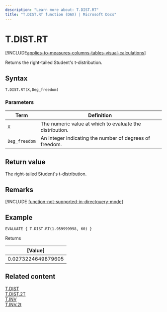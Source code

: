 ```yaml
---
description: "Learn more about: T.DIST.RT"
title: "T.DIST.RT function (DAX) | Microsoft Docs"
---
```

# T.DIST.RT

[!INCLUDE[applies-to-measures-columns-tables-visual-calculations](includes/applies-to-measures-columns-tables-visual-calculations.md)]

Returns the right-tailed Student's t-distribution.

## Syntax  
  
```dax
T.DIST.RT(X,Deg_freedom)
```
  
### Parameters  
  
|Term|Definition|  
|--------|--------------|  
|`X`|The numeric value at which to evaluate the distribution.|  
|`Deg_freedom` |An integer indicating the number of degrees of freedom.|
  
## Return value

The right-tailed Student's t-distribution.

## Remarks

[!INCLUDE [function-not-supported-in-directquery-mode](includes/function-not-supported-in-directquery-mode.md)]

## Example  
  
```dax
EVALUATE { T.DIST.RT(1.959999998, 60) }
```

Returns

|[Value]  |
|---------|
|0.0273224649879605     |

## Related content  

[T.DIST](t-dist-function-dax.md)  
[T.DIST.2T](t-dist-2t-function-dax.md)  
[T.INV](t-inv-function-dax.md)  
[T.INV.2t](t-inv-2t-function-dax.md)  
